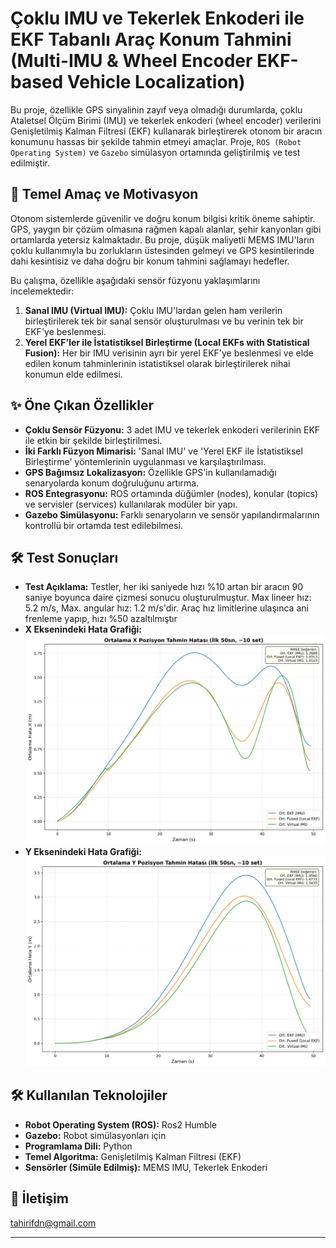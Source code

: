 # Çoklu IMU ve Tekerlek Enkoderi ile EKF Tabanlı Araç Konum Tahmini (Multi-IMU & Wheel Encoder EKF-based Vehicle Localization)

Bu proje, özellikle GPS sinyalinin zayıf veya olmadığı durumlarda, çoklu Ataletsel Ölçüm Birimi (IMU) ve tekerlek enkoderi (wheel encoder) verilerini Genişletilmiş Kalman Filtresi (EKF) kullanarak birleştirerek otonom bir aracın konumunu hassas bir şekilde tahmin etmeyi amaçlar. Proje, `ROS (Robot Operating System)` ve `Gazebo` simülasyon ortamında geliştirilmiş ve test edilmiştir.

## 🎯 Temel Amaç ve Motivasyon

Otonom sistemlerde güvenilir ve doğru konum bilgisi kritik öneme sahiptir. GPS, yaygın bir çözüm olmasına rağmen kapalı alanlar, şehir kanyonları gibi ortamlarda yetersiz kalmaktadır. Bu proje, düşük maliyetli MEMS IMU'ların çoklu kullanımıyla bu zorlukların üstesinden gelmeyi ve GPS kesintilerinde dahi kesintisiz ve daha doğru bir konum tahmini sağlamayı hedefler.

Bu çalışma, özellikle aşağıdaki sensör füzyonu yaklaşımlarını incelemektedir:
1.  **Sanal IMU (Virtual IMU):** Çoklu IMU'lardan gelen ham verilerin birleştirilerek tek bir sanal sensör oluşturulması ve bu verinin tek bir EKF'ye beslenmesi.
2.  **Yerel EKF'ler ile İstatistiksel Birleştirme (Local EKFs with Statistical Fusion):** Her bir IMU verisinin ayrı bir yerel EKF'ye beslenmesi ve elde edilen konum tahminlerinin istatistiksel olarak birleştirilerek nihai konumun elde edilmesi.

## ✨ Öne Çıkan Özellikler

* **Çoklu Sensör Füzyonu:** 3 adet IMU ve tekerlek enkoderi verilerinin EKF ile etkin bir şekilde birleştirilmesi.
* **İki Farklı Füzyon Mimarisi:** 'Sanal IMU' ve 'Yerel EKF ile İstatistiksel Birleştirme' yöntemlerinin uygulanması ve karşılaştırılması.
* **GPS Bağımsız Lokalizasyon:** Özellikle GPS'in kullanılamadığı senaryolarda konum doğruluğunu artırma.
* **ROS Entegrasyonu:** ROS ortamında düğümler (nodes), konular (topics) ve servisler (services) kullanılarak modüler bir yapı.
* **Gazebo Simülasyonu:** Farklı senaryoların ve sensör yapılandırmalarının kontrollü bir ortamda test edilebilmesi.
  
## 🛠️ Test Sonuçları
* **Test Açıklama:** Testler, her iki saniyede hızı %10 artan bir aracın 90 saniye boyunca daire çizmesi sonucu oluşturulmuştur. Max lineer hız: 5.2 m/s, Max. angular hız: 1.2 m/s'dir. Araç hız limitlerine ulaşınca ani frenleme yapıp, hızı %50 azaltılmıştır
* **X Eksenindeki Hata Grafiği:** ![X Ekseni Hata Grafiği](ONLY_average_pos_error_x_first_50s_rmse.png)
* **Y Eksenindeki Hata Grafiği:** ![X Ekseni Hata Grafiği](ONLY_average_pos_error_y_first_50s_rmse.png)

## 🛠️ Kullanılan Teknolojiler

* **Robot Operating System (ROS):** Ros2 Humble
* **Gazebo:** Robot simülasyonları için
* **Programlama Dili:** Python
* **Temel Algoritma:** Genişletilmiş Kalman Filtresi (EKF)
* **Sensörler (Simüle Edilmiş):** MEMS IMU, Tekerlek Enkoderi

## 👤 İletişim
tahirifdn@gmail.com

---
